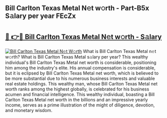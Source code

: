 ## Bill Carlton Texas Metal N𝚎t w𝚘rth - Part-B5x S𝚊lary per year FEcZx

# <h2><a href="http://gc2zy5.nevu.top/?p=Bill+Carlton+Texas+Metal">🔗 👉🔴 Bill Carlton Texas Metal N𝚎t w𝚘rth - S𝚊lary</a></h2>

[![Bill Carlton Texas Metal N𝚎t W𝚘rth](https://i.imgur.com/Oavwk0R.jpeg)](http://gc2zy5.nevu.top/?p=Bill+Carlton+Texas+Metal)
What is Bill Carlton Texas Metal n𝚎t w𝚘rth? What is Bill Carlton Texas Metal s𝚊lary per year?
This wealthy individual's Bill Carlton Texas Metal net worth is considerable, positioning him among the industry's elite. His annual compensation is considerable, but it is eclipsed by Bill Carlton Texas Metal net worth, which is believed to be more substantial due to his numerous business interests and valuable real estate holdings. This wealthy man, whose Bill Carlton Texas Metal net worth ranks among the highest globally, is celebrated for his business acumen and financial intelligence. This wealthy individual, boasting a Bill Carlton Texas Metal net worth in the billions and an impressive yearly income, serves as a prime illustration of the might of diligence, devotion, and monetary wisdom.
